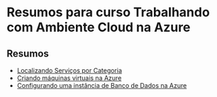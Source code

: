 # Resumos para curso Trabalhando com Ambiente Cloud na Azure

## Resumos
- [Localizando Serviços por Categoria](1-localizando-servicos-categoria/README.md)
- [Criando máquinas virtuais na Azure](2-criando-maquinas-virtuais-azure/README.md)
- [Configurando uma instância de Banco de Dados na Azure](3-banco-dados/README.md)